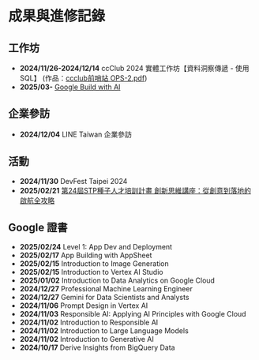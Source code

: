 # 成果與進修記錄

## 工作坊
- **2024/11/26-2024/12/14**  ccClub 2024 實體工作坊【資料洞察傳遞 - 使用SQL】 (作品：[ccclub前哨站 OPS-2.pdf](https://github.com/inwater0929/Portfolio/blob/main/ccclub%E5%89%8D%E5%93%A8%E7%AB%99%20OPS-2.pdf))
- **2025/03-**  [Google Build with AI](https://github.com/inwater0929/Portfolio/tree/main/Google-2025build%20with%20AI)

## 企業參訪
- **2024/12/04** LINE Taiwan 企業參訪

## 活動
- **2024/11/30** DevFest Taipei 2024
- **2025/02/21** [第24屆STP種子人才培訓計畫 創新思維講座：從創意到落地的啟航全攻略](https://github.com/inwater0929/Portfolio/blob/main/%E6%B4%BB%E5%8B%95%E5%BF%83%E5%BE%97/%E7%AC%AC24%E5%B1%86STP%E7%A8%AE%E5%AD%90%E4%BA%BA%E6%89%8D%E5%9F%B9%E8%A8%93%E8%A8%88%E7%95%AB%20%E5%89%B5%E6%96%B0%E6%80%9D%E7%B6%AD%E8%AC%9B%E5%BA%A7%EF%BC%9A%E5%BE%9E%E5%89%B5%E6%84%8F%E5%88%B0%E8%90%BD%E5%9C%B0%E7%9A%84%E5%95%9F%E8%88%AA%E5%85%A8%E6%94%BB%E7%95%A5.ini)

## Google 證書
- **2025/02/24**  Level 1: App Dev and Deployment
- **2025/02/17**  App Building with AppSheet
- **2025/02/15**  Introduction to Image Generation
- **2025/02/15**  Introduction to Vertex AI Studio
- **2025/01/02**  Introduction to Data Analytics on Google Cloud
- **2024/12/27**  Professional Machine Learning Engineer
- **2024/12/27**  Gemini for Data Scientists and Analysts
- **2024/11/06**  Prompt Design in Vertex AI
- **2024/11/03**  Responsible AI: Applying AI Principles with Google Cloud
- **2024/11/02**  Introduction to Responsible AI
- **2024/11/02**  Introduction to Large Language Models
- **2024/11/02**  Introduction to Generative AI
- **2024/10/17**  Derive Insights from BigQuery Data
